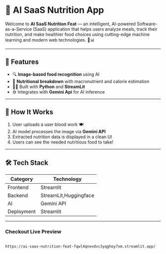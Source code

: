 # 🧠 AI SaaS Nutrition App

Welcome to **AI SaaS Nutrition Feat** — an intelligent, AI-powered Software-as-a-Service (SaaS) application that helps users analyze meals, track their nutrition, and make healthier food choices using cutting-edge machine learning and modern web technologies. 🥦📊

---

## 🚀 Features

- 🔍 **Image-based food recognition** using AI
- 🧮 **Nutritional breakdown** with macronutrient and calorie estimation
- 🧑‍💻 Built with **Python** and **StreamLit**
- ⚙️ Integrates with **Gemini Api** for AI inference

---

## 📸 How It Works

1. User uploads a user blood work 🍽️
2. AI model processes the image via **Gemini API**
3. Extracted nutrition data is displayed in a clean UI
4. Users can see the needed nutritious food to take!

---

## 🛠️ Tech Stack

| Category     | Technology                             |
|--------------|----------------------------------------|
| Frontend     | Streamlit                              |
| Backend      | StreamLit,Huggingface                  |
| AI           | Gemini API                             |
| Deployment   | Streamlit                              |

---


### Checkout Live Preview

```bash

https://ai-saas-nutrition-feat-fqwl4qnexdvc3yqghoy7xm.streamlit.app/
```


